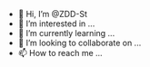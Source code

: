 - 👋 Hi, I’m @ZDD-St
- 👀 I’m interested in ...
- 🌱 I’m currently learning ...
- 💞️ I’m looking to collaborate on ...
- 📫 How to reach me ...

<!---
ZDD-St/ZDD-St is a ✨ special ✨ repository because its `README.md` (this file) appears on your GitHub profile.
You can click the Preview link to take a look at your changes.
--->
